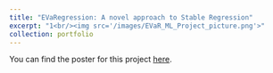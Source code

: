 ```yaml
---
title: "EVaRegression: A novel approach to Stable Regression"
excerpt: "1<br/><img src='/images/EVaR_ML_Project_picture.png'>"
collection: portfolio
---
```

You can find the poster for this project [here](/images/EVaR_ML_Project.pdf).
